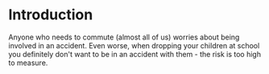 # Introduction

Anyone who needs to commute (almost all of us) worries about being involved in an accident. Even worse, when dropping your children at school you definitely don't want to be in an accident with them - the risk is too high to measure.